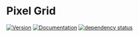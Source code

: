 # Pixel Grid

[![Version](https://img.shields.io/crates/v/pixel_grid.svg)](https://crates.io/crates/pixel_grid)
[![Documentation](https://docs.rs/pixel_grid/badge.svg)](https://docs.rs/pixel_grid)
[![dependency status](https://deps.rs/repo/github/stevebob/pixel-grid/status.svg)](https://deps.rs/repo/github/stevebob/pixel-grid)
